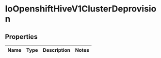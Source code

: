 
# IoOpenshiftHiveV1ClusterDeprovision

## Properties
Name | Type | Description | Notes
------------ | ------------- | ------------- | -------------



